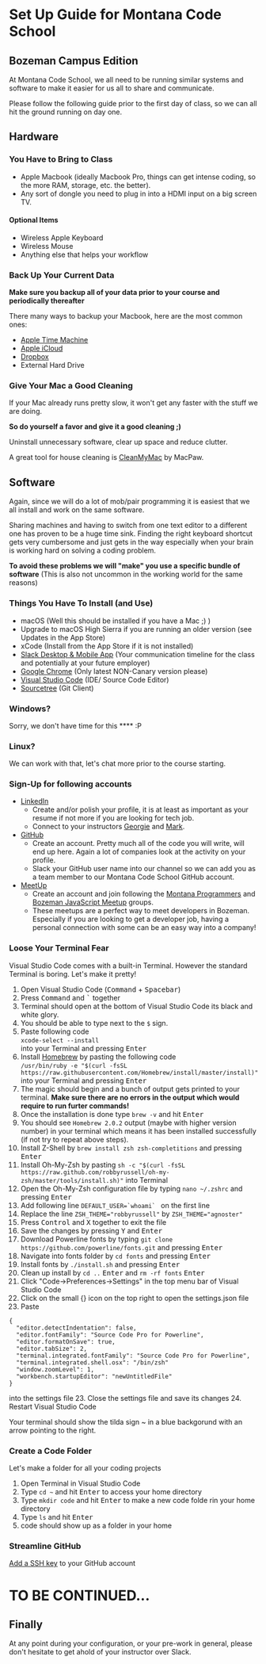 # Set Up Guide for Montana Code School

## Bozeman Campus Edition

At Montana Code School, we all need to be running similar systems and software to make it easier for us all to share and communicate.

Please follow the following guide prior to the first day of class, so we can all hit the ground running on day one.

## Hardware

### You Have to Bring to Class

- Apple Macbook (ideally Macbook Pro, things can get intense coding, so the more RAM, storage, etc. the better).
- Any sort of dongle you need to plug in into a HDMI input on a big screen TV.

#### Optional Items

- Wireless Apple Keyboard
- Wireless Mouse
- Anything else that helps your workflow

### Back Up Your Current Data

**Make sure you backup all of your data prior to your course and periodically thereafter**

There many ways to backup your Macbook, here are the most common ones:

- [Apple Time Machine](https://support.apple.com/mac-backup/)
- [Apple iCloud](https://support.apple.com/mac-backup/)
- [Dropbox](https://www.dropbox.com/)
- External Hard Drive

### Give Your Mac a Good Cleaning

If your Mac already runs pretty slow, it won't get any faster with the stuff we are doing.

**So do yourself a favor and give it a good cleaning ;)**

Uninstall unnecessary software, clear up space and reduce clutter.

A great tool for house cleaning is [CleanMyMac](https://macpaw.com/cleanmymac) by MacPaw.

## Software

Again, since we will do a lot of mob/pair programming it is easiest that we all install and work on the same software.

Sharing machines and having to switch from one text editor to a different one has proven to be a huge time sink. Finding the right keyboard shortcut gets very cumbersome and just gets in the way especially when your brain is working hard on solving a coding problem.

**To avoid these problems we will "make" you use a specific bundle of software** (This is also not uncommon in the working world for the same reasons)

### Things You Have To Install (and Use)

- macOS (Well this should be installed if you have a Mac ;) )
- Upgrade to macOS High Sierra if you are running an older version (see Updates in the App Store)
- xCode (Install from the App Store if it is not installed)
- [Slack Desktop & Mobile App](https://slack.com/downloads/) (Your communication timeline for the class and potentially at your future employer)
- [Google Chrome](https://www.google.com/chrome/) (Only latest NON-Canary version please)
- [Visual Studio Code](https://code.visualstudio.com/download) (IDE/ Source Code Editor)
- [Sourcetree](https://www.sourcetreeapp.com/) (Git Client)

### Windows?

Sorry, we don't have time for this \*\*\*\* :P

### Linux?

We can work with that, let's chat more prior to the course starting.

### Sign-Up for following accounts

- [LinkedIn](http://linkedin.com)
  - Create and/or polish your profile, it is at least as important as your resume if not more if you are looking for tech job.
  - Connect to your instructors [Georgie](https://www.linkedin.com/in/georgiekirschner/) and [Mark](https://www.linkedin.com/in/mark-buckner/).
- [GitHub](http://github.com)
  - Create an account. Pretty much all of the code you will write, will end up here. Again a lot of companies look at the activity on your profile.
  - Slack your GitHub user name into our channel so we can add you as a team member to our Montana Code School GitHub account.
- [MeetUp](https://www.meetup.com/)
  - Create an account and join following the [Montana Programmers](https://www.meetup.com/Montana-Programmers/) and [Bozeman JavaScript Meetup](https://www.meetup.com/Bozeman-JavaScript-Meetup/) groups.
  - These meetups are a perfect way to meet developers in Bozeman. Especially if you are looking to get a developer job, having a personal connection with some can be an easy way into a company!

### Loose Your Terminal Fear

Visual Studio Code comes with a built-in Terminal. However the standard Terminal is boring. Let's make it pretty!

1. Open Visual Studio Code (<kbd>Command</kbd> + <kbd>Spacebar</kbd>)
2. Press <kbd>Command</kbd> and <kbd>`</kbd> together
3. Terminal should open at the bottom of Visual Studio Code its black and white glory.
4. You should be able to type next to the `$` sign.
5. Paste following code<br>`xcode-select --install`<br>into your Terminal and pressing <kbd>Enter</kbd>
6. Install [Homebrew](https://brew.sh/) by pasting the following code<br>`/usr/bin/ruby -e "$(curl -fsSL https://raw.githubusercontent.com/Homebrew/install/master/install)"`<br>into your Terminal and pressing <kbd>Enter</kbd>
7. The magic should begin and a bunch of output gets printed to your terminal. <b>Make sure there are no errors in the output which would require to run furter commands!</b>
8. Once the installation is done type `brew -v` and hit <kbd>Enter</kbd>
9. You should see `Homebrew 2.0.2` output (maybe with higher version number) in your terminal which means it has been installed successfully (if not try to repeat above steps).
10. Install Z-Shell by `brew install zsh zsh-completitions` and pressing <kbd>Enter</kbd>
10. Install Oh-My-Zsh by pasting `sh -c "$(curl -fsSL https://raw.github.com/robbyrussell/oh-my-zsh/master/tools/install.sh)"` into Terminal
11. Open the Oh-My-Zsh configuration file by typing `nano ~/.zshrc` and pressing <kbd>Enter</kbd>
12. Add following line ``DEFAULT_USER=`whoami` `` on the first line
13. Replace the line `ZSH_THEME="robbyrussell"` by `ZSH_THEME="agnoster"`
14. Press <kbd>Control</kbd> and <kbd>X</kbd> together to exit the file
15. Save the changes by pressing <kbd>Y</kbd> and <kbd>Enter</kbd>
16. Download Powerline fonts by typing `git clone https://github.com/powerline/fonts.git` and pressing <kbd>Enter</kbd>
17. Navigate into fonts folder by `cd fonts` and pressing <kbd>Enter</kbd>
18. Install fonts by `./install.sh` and pressing <kbd>Enter</kbd>
19. Clean up install by `cd ..` <kbd>Enter</kbd> and `rm -rf fonts` <kbd>Enter</kbd>
20. Click "Code->Preferences->Settings" in the top menu bar of Visual Studio Code
21. Click on the small {} icon on the top right to open the settings.json file
22. Paste 
```
{
  "editor.detectIndentation": false,
  "editor.fontFamily": "Source Code Pro for Powerline",
  "editor.formatOnSave": true,
  "editor.tabSize": 2,
  "terminal.integrated.fontFamily": "Source Code Pro for Powerline",
  "terminal.integrated.shell.osx": "/bin/zsh"
  "window.zoomLevel": 1,
  "workbench.startupEditor": "newUntitledFile"
}
``` 
into the settings file
23. Close the settings file and save its changes
24. Restart Visual Studio Code

Your terminal should show the tilda sign ~ in a blue backgorund with an arrow pointing to the right.

### Create a Code Folder

Let's make a folder for all your coding projects

1. Open Terminal in Visual Studio Code
2. Type `cd ~` and hit <kbd>Enter</kbd> to access your home directory
3. Type `mkdir code` and hit <kbd>Enter</kbd> to make a new code folde rin your home directory
4. Type `ls` and hit <kbd>Enter</kbd>
5. code should show up as a folder in your home

### Streamline GitHub

[Add a SSH key](https://help.github.com/articles/adding-a-new-ssh-key-to-your-github-account/) to your GitHub account

# TO BE CONTINUED...

## Finally

At any point during your configuration, or your pre-work in general, please don't hesitate to get ahold of your instructor over Slack.
